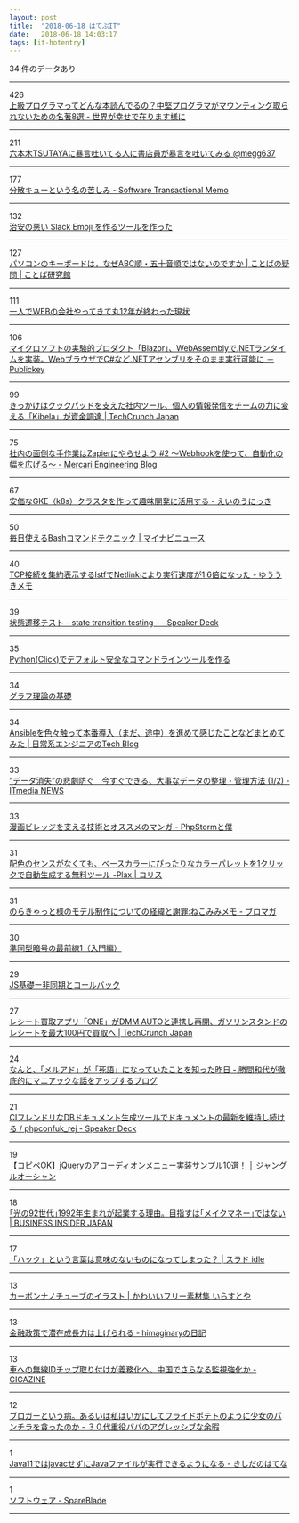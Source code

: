 ```yaml
---
layout: post
title:  "2018-06-18 はてぶIT"
date:   2018-06-18 14:03:17
tags: [it-hotentry]
---
```

34 件のデータあり

<hr><div class="row">
<div class="col-1"><span class="badge badge-pill badge-success h2">426</span></div>
<div class="col-11"><a href='https://valuable.hatenablog.com/entry/masterpieces-8' target='_blank'>上級プログラマってどんな本読んでるの？中堅プログラマがマウンティング取られないための名著8選 - 世界が幸せで在ります様に</a></div>
</div>
<hr>
<div class="row">
<div class="col-1"><span class="badge badge-pill badge-success h2">211</span></div>
<div class="col-11"><a href='https://anond.hatelabo.jp/20180617200828' target='_blank'>六本木TSUTAYAに暴言吐いてる人に書店員が暴言を吐いてみる @megg637</a></div>
</div>
<hr>
<div class="row">
<div class="col-1"><span class="badge badge-pill badge-success h2">177</span></div>
<div class="col-11"><a href='http://kumagi.hatenablog.com/entry/queue_struggle' target='_blank'>分散キューという名の苦しみ - Software Transactional Memo</a></div>
</div>
<hr>
<div class="row">
<div class="col-1"><span class="badge badge-pill badge-success h2">132</span></div>
<div class="col-11"><a href='https://qiita.com/zk_phi/items/8a24b8ad9d1eabd364aa' target='_blank'>治安の悪い Slack Emoji を作るツールを作った</a></div>
</div>
<hr>
<div class="row">
<div class="col-1"><span class="badge badge-pill badge-success h2">127</span></div>
<div class="col-11"><a href='https://kotobaken.jp/qa/yokuaru/qa-35/' target='_blank'>パソコンのキーボードは，なぜABC順・五十音順ではないのですか | ことばの疑問 | ことば研究館</a></div>
</div>
<hr>
<div class="row">
<div class="col-1"><span class="badge badge-pill badge-success h2">111</span></div>
<div class="col-11"><a href='https://anond.hatelabo.jp/20180617213823' target='_blank'>一人でWEBの会社やってきて丸12年が終わった現状</a></div>
</div>
<hr>
<div class="row">
<div class="col-1"><span class="badge badge-pill badge-success h2">106</span></div>
<div class="col-11"><a href='https://www.publickey1.jp/blog/18/blazorwebassemblynetwebcnet.html' target='_blank'>マイクロソフトの実験的プロダクト「Blazor」、WebAssemblyで.NETランタイムを実装。WebブラウザでC#など.NETアセンブリをそのまま実行可能に － Publickey</a></div>
</div>
<hr>
<div class="row">
<div class="col-1"><span class="badge badge-pill badge-success h2">99</span></div>
<div class="col-11"><a href='https://jp.techcrunch.com/2018/06/18/bitjourney-fundraising/' target='_blank'>きっかけはクックパッドを支えた社内ツール、個人の情報発信をチームの力に変える「Kibela」が資金調達 | TechCrunch Japan</a></div>
</div>
<hr>
<div class="row">
<div class="col-1"><span class="badge badge-pill badge-success h2">75</span></div>
<div class="col-11"><a href='http://tech.mercari.com/entry/2018/06/12/110000' target='_blank'>社内の面倒な手作業はZapierにやらせよう #2 〜Webhookを使って、自動化の幅を広げる〜 - Mercari Engineering Blog</a></div>
</div>
<hr>
<div class="row">
<div class="col-1"><span class="badge badge-pill badge-success h2">67</span></div>
<div class="col-11"><a href='http://blog.a-know.me/entry/2018/06/17/220222' target='_blank'>安価なGKE（k8s）クラスタを作って趣味開発に活用する - えいのうにっき</a></div>
</div>
<hr>
<div class="row">
<div class="col-1"><span class="badge badge-pill badge-success h2">50</span></div>
<div class="col-11"><a href='https://news.mynavi.jp/article/20180618-647436/' target='_blank'>毎日使えるBashコマンドテクニック | マイナビニュース</a></div>
</div>
<hr>
<div class="row">
<div class="col-1"><span class="badge badge-pill badge-success h2">40</span></div>
<div class="col-11"><a href='https://memo.yuuk.io/entry/2018/06/18/003157' target='_blank'>TCP接続を集約表示するlstfでNetlinkにより実行速度が1.6倍になった - ゆううきメモ</a></div>
</div>
<hr>
<div class="row">
<div class="col-1"><span class="badge badge-pill badge-success h2">39</span></div>
<div class="col-11"><a href='https://speakerdeck.com/imtnd/zhuang-tai-qian-yi-tesuto-state-transition-testing?slide=1' target='_blank'>状態遷移テスト - state transition testing - - Speaker Deck</a></div>
</div>
<hr>
<div class="row">
<div class="col-1"><span class="badge badge-pill badge-success h2">35</span></div>
<div class="col-11"><a href='https://qiita.com/shiimaxx/items/654763a9d7481f3c0188' target='_blank'>Python(Click)でデフォルト安全なコマンドラインツールを作る</a></div>
</div>
<hr>
<div class="row">
<div class="col-1"><span class="badge badge-pill badge-success h2">34</span></div>
<div class="col-11"><a href='https://qiita.com/maskot1977/items/e1819b7a1053eb9f7d61' target='_blank'>グラフ理論の基礎</a></div>
</div>
<hr>
<div class="row">
<div class="col-1"><span class="badge badge-pill badge-success h2">34</span></div>
<div class="col-11"><a href='https://sky-joker.tech/2018/06/16/ansible%E3%82%92%E8%89%B2%E3%80%85%E8%A7%A6%E3%81%A3%E3%81%A6%E6%9C%AC%E7%95%AA%E5%B0%8E%E5%85%A5%EF%BC%88%E3%81%BE%E3%81%A0%E3%80%81%E9%80%94%E4%B8%AD%EF%BC%89%E3%82%92%E9%80%B2%E3%82%81%E3%81%A6/' target='_blank'>Ansibleを色々触って本番導入（まだ、途中）を進めて感じたことなどまとめてみた | 日常系エンジニアのTech Blog</a></div>
</div>
<hr>
<div class="row">
<div class="col-1"><span class="badge badge-pill badge-success h2">33</span></div>
<div class="col-11"><a href='http://www.itmedia.co.jp/news/articles/1806/18/news028.html' target='_blank'>“データ消失”の悲劇防ぐ　今すぐできる、大事なデータの整理・管理方法 (1/2) - ITmedia NEWS</a></div>
</div>
<hr>
<div class="row">
<div class="col-1"><span class="badge badge-pill badge-success h2">33</span></div>
<div class="col-11"><a href='http://vexus2.hatenablog.jp/entry/manga-village-technology' target='_blank'>漫画ビレッジを支える技術とオススメのマンガ - PhpStormと僕</a></div>
</div>
<hr>
<div class="row">
<div class="col-1"><span class="badge badge-pill badge-success h2">31</span></div>
<div class="col-11"><a href='https://coliss.com/articles/build-websites/operation/design/ui-color-palette-generator-plax.html' target='_blank'>配色のセンスがなくても、ベースカラーにぴったりなカラーパレットを1クリックで自動生成する無料ツール -Plax | コリス</a></div>
</div>
<hr>
<div class="row">
<div class="col-1"><span class="badge badge-pill badge-success h2">31</span></div>
<div class="col-11"><a href='http://ch.nicovideo.jp/nekomimi/blomaga/ar1579494?_topic=nicovideo_user_blomaga_upload' target='_blank'>のらきゃっと様のモデル制作についての経緯と謝罪:ねこみみメモ - ブロマガ</a></div>
</div>
<hr>
<div class="row">
<div class="col-1"><span class="badge badge-pill badge-success h2">30</span></div>
<div class="col-11"><a href='https://qiita.com/herumi/items/d8645efe2cc5be2e7ee3' target='_blank'>準同型暗号の最前線1（入門編）</a></div>
</div>
<hr>
<div class="row">
<div class="col-1"><span class="badge badge-pill badge-success h2">29</span></div>
<div class="col-11"><a href='https://qiita.com/haoyu_ma/items/bbb96193733419a07bd2' target='_blank'>JS基礎ー非同期とコールバック</a></div>
</div>
<hr>
<div class="row">
<div class="col-1"><span class="badge badge-pill badge-success h2">27</span></div>
<div class="col-11"><a href='https://jp.techcrunch.com/2018/06/18/one-dmm-auto/' target='_blank'>レシート買取アプリ「ONE」がDMM AUTOと連携し再開、ガソリンスタンドのレシートを最大100円で買取へ | TechCrunch Japan</a></div>
</div>
<hr>
<div class="row">
<div class="col-1"><span class="badge badge-pill badge-success h2">24</span></div>
<div class="col-11"><a href='http://katsumakazuyo.hatenablog.com/entry/2018/06/18/085726' target='_blank'>なんと、「メルアド」が「死語」になっていたことを知った昨日 - 勝間和代が徹底的にマニアックな話をアップするブログ</a></div>
</div>
<hr>
<div class="row">
<div class="col-1"><span class="badge badge-pill badge-success h2">21</span></div>
<div class="col-11"><a href='https://speakerdeck.com/k1low/phpconfuk-rej?slide=1' target='_blank'>CIフレンドリなDBドキュメント生成ツールでドキュメントの最新を維持し続ける / phpconfuk_rej - Speaker Deck</a></div>
</div>
<hr>
<div class="row">
<div class="col-1"><span class="badge badge-pill badge-success h2">19</span></div>
<div class="col-11"><a href='https://www.jungleocean.com/programming/180618jquery-accordion' target='_blank'>【コピペOK】jQueryのアコーディオンメニュー実装サンプル10選！ │ ジャングルオーシャン</a></div>
</div>
<hr>
<div class="row">
<div class="col-1"><span class="badge badge-pill badge-success h2">18</span></div>
<div class="col-11"><a href='https://www.businessinsider.jp/post-169430' target='_blank'>｢光の92世代｣1992年生まれが起業する理由。目指すは｢メイクマネー｣ではない | BUSINESS INSIDER JAPAN</a></div>
</div>
<hr>
<div class="row">
<div class="col-1"><span class="badge badge-pill badge-success h2">17</span></div>
<div class="col-11"><a href='https://idle.srad.jp/story/18/06/16/2246236/' target='_blank'>「ハック」という言葉は意味のないものになってしまった？ | スラド idle</a></div>
</div>
<hr>
<div class="row">
<div class="col-1"><span class="badge badge-pill badge-success h2">13</span></div>
<div class="col-11"><a href='https://www.irasutoya.com/2018/06/blog-post_718.html' target='_blank'>カーボンナノチューブのイラスト | かわいいフリー素材集 いらすとや</a></div>
</div>
<hr>
<div class="row">
<div class="col-1"><span class="badge badge-pill badge-success h2">13</span></div>
<div class="col-11"><a href='http://d.hatena.ne.jp/himaginary/20180617/Summers_on_natural_rate_hypothesis_straitjacket' target='_blank'>金融政策で潜在成長力は上げられる - himaginaryの日記</a></div>
</div>
<hr>
<div class="row">
<div class="col-1"><span class="badge badge-pill badge-success h2">13</span></div>
<div class="col-11"><a href='https://gigazine.net/news/20180617-china-track-citizen-cars-rfid-chip/' target='_blank'>車への無線IDチップ取り付けが義務化へ、中国でさらなる監視強化か - GIGAZINE</a></div>
</div>
<hr>
<div class="row">
<div class="col-1"><span class="badge badge-pill badge-success h2">12</span></div>
<div class="col-11"><a href='https://tanaka4545kakuei.hatenablog.com/entry/2018/06/17/234325' target='_blank'>ブロガーという病。あるいは私はいかにしてフライドポテトのように少女のパンチラを貪ったのか - ３０代重役パパのアグレッシブな余暇</a></div>
</div>
<hr>
<div class="row">
<div class="col-1"><span class="badge badge-pill badge-success h2">1</span></div>
<div class="col-11"><a href='http://d.hatena.ne.jp/nowokay/20180617#1529239404' target='_blank'>Java11ではjavacせずにJavaファイルが実行できるようになる - きしだのはてな</a></div>
</div>
<hr>
<div class="row">
<div class="col-1"><span class="badge badge-pill badge-success h2">1</span></div>
<div class="col-11"><a href='http://tomatoes.michikusa.jp/tool.html#14' target='_blank'>ソフトウェア - SpareBlade</a></div>
</div>
<hr>
